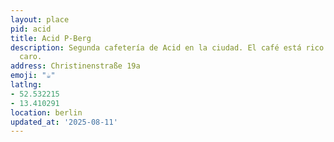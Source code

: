 ```yaml
---
layout: place
pid: acid
title: Acid P-Berg
description: Segunda cafetería de Acid en la ciudad. El café está rico pero es muy
  caro.
address: Christinenstraße 19a
emoji: "☕"
latlng:
- 52.532215
- 13.410291
location: berlin
updated_at: '2025-08-11'
---
```


